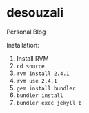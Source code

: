 # desouzali
Personal Blog

Installation:

1. Install RVM
2. `cd source`
3. `rvm install 2.4.1`
4. `rvm use 2.4.1`
5. `gem install bundler`
6. `bundler install`
7. `bundler exec jekyll b`
